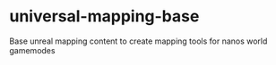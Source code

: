 # universal-mapping-base
Base unreal mapping content to create mapping tools for nanos world gamemodes
